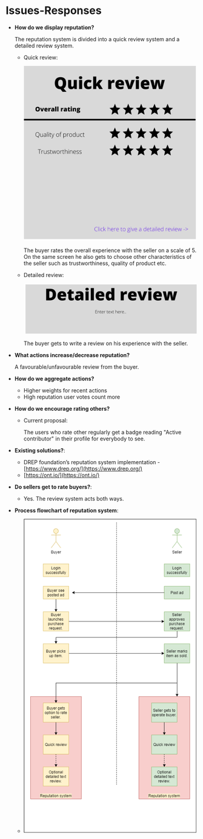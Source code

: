 # Issues-Responses
- **How do we display reputation?**
  
  The reputation system is divided into a quick review system and a detailed review system. 

  - Quick review:
    
    ![Quick review](./Images/QuickReview.png)

    The buyer rates the overall experience with the seller on a scale of 5. On the same screen he also gets to choose other characteristics of the seller such as trustworthiness, quality of product etc.

  - Detailed review:

    ![Detailed review](./Images/Detailed.png)

    The buyer gets to write a review on his experience with the seller. 

- **What actions increase/decrease reputation?**

  A favourable/unfavourable review from the buyer.

- **How do we aggregate actions?**
  - Higher weights for recent actions
  - High reputation user votes count more

- **How do we encourage rating others?**
  - Current proposal:

    The users who rate other regularly get a badge reading "Active contributor" in their profile for everybody to see.

- **Existing solutions?**:
  - DREP foundation’s reputation system implementation - [https://www.drep.org/](https://www.drep.org/)
  - [https://ont.io/](https://ont.io/)

- **Do sellers get to rate buyers?**: 
  - Yes. The review system acts both ways.

- **Process flowchart of reputation system**:
  - ![](./Images/ReputationSystemFlowchart.png)

